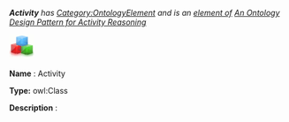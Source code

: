 ___Activity__ 
 has
 [Category:OntologyElement](../../Category/OntologyElement "Category:OntologyElement") 
 and is an
 [element of](../../Property/ElementOf "Property:ElementOf") 
[An Ontology Design Pattern for Activity Reasoning](../../Submissions/An_Ontology_Design_Pattern_for_Activity_Reasoning "Submissions:An Ontology Design Pattern for Activity Reasoning")_




  





[![Class](../images/thumb/2/27/Class.gif/45px-Class.gif)](../../Image/Class.gif "Class")


__Name__ 
 : Activity
 



__Type:__ 
 owl:Class
 



__Description__ 
 :